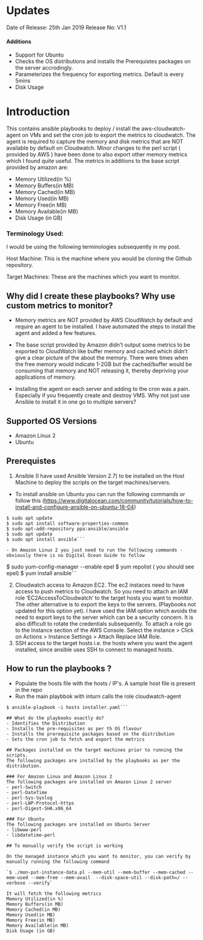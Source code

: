 # Updates
Date of Release: 25th Jan 2019
Release No: V1.1

#### Additions
- Support for Ubuntu
- Checks the OS distributions and installs the Prerequistes packages on the server accrodingly.
- Parameterizes the frequency for exporting metrics. Default is every 5mins
- Disk Usage

# Introduction
This contains ansible playbooks to deploy / install the aws-cloudwatch-agent on VMs and set the cron job to export the metrics to cloudwatch.
The agent is required to capture the memory and disk metrics that are NOT available by default on Cloudwatch.
Minor changes to the perl script ( provided by AWS ) have been done to also export other memory metrics which I found quite useful. The metrics in additions to the base script provided by amazon are:
- Memory Utilized(in %)
- Memory Buffers(in MB)
- Memory Cached(in MB)
- Memory Used(in MB)
- Memory Free(in MB)
- Memory Available(in MB)
- Disk Usage (in GB)

### Terminology Used:
I would be using the following terminologies subsequently in my post.

Host Machine: This is the machine where you would be cloning the Github repository.

Target Machines: These are the machines which you want to monitor.

## Why did I create these playbooks? Why use custom metrics to monitor?

- Memory metrics are NOT provided by AWS CloudWatch by default and require an agent to be installed. I have automated the steps to install the agent and added a few features.

- The base script provided by Amazon didn’t output some metrics to be exported to CloudWatch like buffer memory and cached which didn’t give a clear picture of the about the memory. There were times when the free memory would indicate 1-2GB but the cached/buffer would be consuming that memory and NOT releasing it, thereby depriving your applications of memory.

- Installing the agent on each server and adding to the cron was a pain. Especially if you frequently create and destroy VMS. Why not just use Ansible to install it in one go to multiple servers?

## Supported OS Versions
- Amazon Linux 2
- Ubuntu

## Prerequistes
1. Ansible (I have used Ansible Version 2.7) to be installed on the Host Machine to deploy the scripts on the target machines/servers.

- To install ansible on Ubuntu you can run the following commands or follow this (https://www.digitalocean.com/community/tutorials/how-to-install-and-configure-ansible-on-ubuntu-18-04)

```
$ sudo apt update
$ sudo apt install software-properties-common
$ sudo apt-add-repository ppa:ansible/ansible
$ sudo apt update
$ sudo apt install ansible```

- On Amazon Linux 2 you just need to run the following commands - obviously there is no Digital Ocean Guide to follow

```
$ sudo yum-config-manager --enable epel
$ yum repolist ( you should see epel)
$ yum install ansible```

2. Cloudwatch access to Amazon EC2. The ec2 instaces need to have access to push metrics to Cloudwatch. So you need to attach an IAM role ‘EC2AccessToCloudwatch’ to the target hosts you want to monitor. The other alternative is to export the keys to the servers. (Playbooks not updated for this option yet). I have used the IAM option which avoids the need to export keys to the server which can be a security concern. It is also difficult to rotate the credentials subsequently. To attach a role go to the Instance section of  the AWS Console. Select the instance > Click on Actions > Instance Settings > Attach Replace IAM Role.
3. SSH access to the target hosts i.e. the hosts where you want the agent installed, since ansible uses SSH to connect to managed hosts.

## How to run the playbooks ?
- Populate the hosts file with the hosts / IP's. A sample host file is present in the repo
- Run the main playbbok with inturn calls the role cloudwatch-agent
```
$ ansible-playbook -i hosts installer.yaml```

## What do the playbooks exactly do?
- Identifies the Distribution
- Installs the pre-requisites as per th OS flavour
- Installs the prerequisite packages based on the distribution
- Sets the cron job to fetch and export the metrics

## Packages installed on the target machines prior to running the scripts.
The following packages are installed by the playbooks as per the distribution.

### For Amazon Linux and Amazon Linux 2
The following packages are installed on Amazon Linux 2 server
- perl-Switch
- perl-DateTime
- perl-Sys-Syslog
- perl-LWP-Protocol-https
- perl-Digest-SHA.x86_64

### For Ubuntu
The following packages are installed on Ubuntu Server
- libwww-perl
- libdatetime-perl

## To manually verify the script is working

On the managed instance which you want to monitor, you can verify by manually running the following command

`$ ./mon-put-instance-data.pl --mem-util --mem-buffer --mem-cached --mem-used --mem-free --mem-avail  --disk-space-util --disk-path=/ --verbose --verify`

It will fetch the following metrics
Memory Utilized(in %)
Memory Buffers(in MB)
Memory Cached(in MB)
Memory Used(in MB)
Memory Free(in MB)
Memory Available(in MB)
Disk Usage (in GB)

